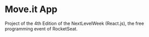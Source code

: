 # Move.it App

Project of the 4th Edition of the NextLevelWeek (React.js), the free programming event of RocketSeat.
